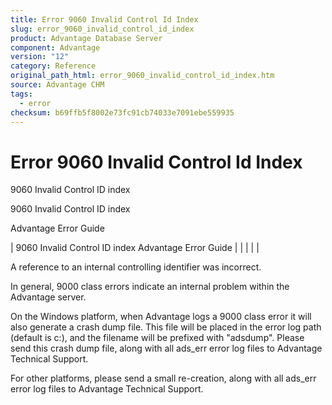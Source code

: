 ```yaml
---
title: Error 9060 Invalid Control Id Index
slug: error_9060_invalid_control_id_index
product: Advantage Database Server
component: Advantage
version: "12"
category: Reference
original_path_html: error_9060_invalid_control_id_index.htm
source: Advantage CHM
tags:
  - error
checksum: b69ffb5f8002e73fc91cb74033e7091ebe559935
---
```


# Error 9060 Invalid Control Id Index

9060 Invalid Control ID index

9060 Invalid Control ID index

Advantage Error Guide

| 9060 Invalid Control ID index  Advantage Error Guide |  |  |  |  |

A reference to an internal controlling identifier was incorrect.

In general, 9000 class errors indicate an internal problem within the Advantage server.

On the Windows platform, when Advantage logs a 9000 class error it will also generate a crash dump file. This file will be placed in the error log path (default is c:\), and the filename will be prefixed with "adsdump". Please send this crash dump file, along with all ads\_err error log files to Advantage Technical Support.

For other platforms, please send a small re-creation, along with all ads\_err error log files to Advantage Technical Support.
